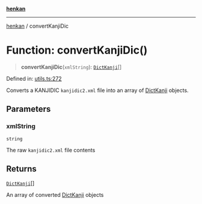 [**henkan**](../README.md)

***

[henkan](../README.md) / convertKanjiDic

# Function: convertKanjiDic()

> **convertKanjiDic**(`xmlString`): [`DictKanji`](../interfaces/DictKanji.md)[]

Defined in: [utils.ts:272](https://github.com/Ronokof/Henkan/blob/2ebb5bac1977f3a31819e77efebc48d02b0a7059/src/utils.ts#L272)

Converts a KANJIDIC `kanjidic2.xml` file into an array of [DictKanji](../interfaces/DictKanji.md) objects.

## Parameters

### xmlString

`string`

The raw `kanjidic2.xml` file contents

## Returns

[`DictKanji`](../interfaces/DictKanji.md)[]

An array of converted [DictKanji](../interfaces/DictKanji.md) objects
